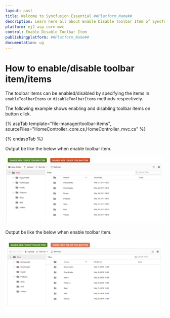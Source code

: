 ```yaml
---
layout: post
title: Welcome to Syncfusion Essential ##Platform_Name##
description: Learn here all about Enable Disable Toolbar Item of Syncfusion Essential ##Platform_Name## widgets based on HTML5 and jQuery.
platform: ej2-asp-core-mvc
control: Enable Disable Toolbar Item
publishingplatform: ##Platform_Name##
documentation: ug
---
```


# How to enable/disable toolbar item/items

The toolbar items can be enabled/disabled by specifying the items in `enableToolbarItems` or `disableToolbarItems` methods respectively.

The following example shows enabling and disabling toolbar items on button click.

{% aspTab template="file-manager/toolbar-items", sourceFiles="HomeController_core.cs,HomeController_mvc.cs" %}

{% endaspTab %}

Output be like the below when enable toolbar item.

![FileManager enable toolbar items ](../images/enable_toolbar_items.PNG)

Output be like the below when enable toolbar item.

![FileManager disable toolbar items ](../images/disable_toolbar_items.PNG)
